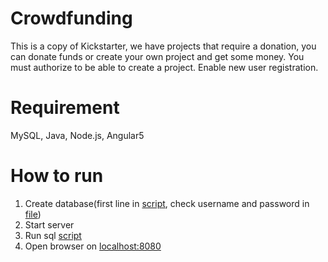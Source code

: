 # Crowdfunding
This is a copy of Kickstarter, we have projects that require a donation, you can
donate funds or create your own project and get some money. You must authorize to be able to create a project. Enable new user registration. 
# Requirement
MySQL, Java, Node.js, Angular5 

# How to run
1. Create database(first line in [script](https://github.com/npilipovic86/Crowdfunding/blob/master/Server/sql/db-init.sql),
check username and password in [file](https://github.com/npilipovic86/Crowdfunding/blob/master/Server/src/main/resources/application.properties))
2. Start server
3. Run sql [script](https://github.com/npilipovic86/Crowdfunding/blob/master/Server/sql/db-init.sql)
4. Open browser on [localhost:8080](localhost:8080)


